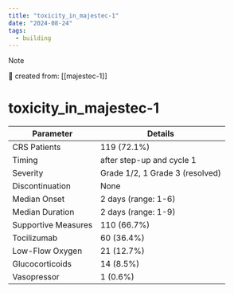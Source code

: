 ```yaml
---
title: "toxicity_in_majestec-1"
date: "2024-08-24"
tags:
  - building
---
```


> [!NOTE]
> 🌱 created from: [[majestec-1]]

# toxicity_in_majestec-1

| Parameter           | Details                         |
| ------------------- | ------------------------------- |
| CRS Patients        | 119 (72.1%)                     |
| Timing              | after step-up and cycle 1       |
| Severity            | Grade 1/2, 1 Grade 3 (resolved) |
| Discontinuation     | None                            |
| Median Onset        | 2 days (range: 1-6)             |
| Median Duration     | 2 days (range: 1-9)             |
| Supportive Measures | 110 (66.7%)                     |
| Tocilizumab         | 60 (36.4%)                      |
| Low-Flow Oxygen     | 21 (12.7%)                      |
| Glucocorticoids     | 14 (8.5%)                       |
| Vasopressor         | 1 (0.6%)                        |
